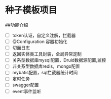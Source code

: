 # 种子模板项目
##功能介绍
-[ ] token认证，自定义注解，拦截器
-[ ] @Configuration 容器初始化
-[ ] 切面日志
-[ ] 返回实体类工具封装，全局异常定制
-[ ] 关系型数据库mysql配置，Druid数据源配置,监控
-[ ] 非关系型数据库redis，mongo配置
-[ ] mybatis配置，sql拦截器统计时间
-[ ] 定时任务
-[ ] swagger配置
-[ ] event事件监听